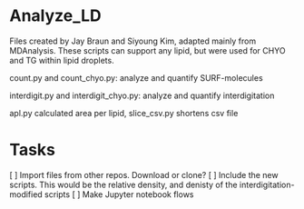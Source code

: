 # Analyze_LD
Files created by Jay Braun and Siyoung Kim, adapted mainly from MDAnalysis. These scripts can support any lipid, but were used for CHYO and TG within lipid droplets.

count.py and count_chyo.py: analyze and quantify SURF-molecules

interdigit.py and interdigit_chyo.py: analyze and quantify interdigitation

apl.py calculated area per lipid, slice_csv.py shortens csv file

# Tasks

[ ] Import files from other repos. Download or clone?
[ ] Include the new scripts. This would be the relative density, and denisty of the interdigitation-modified scripts
[ ] Make Jupyter notebook flows
